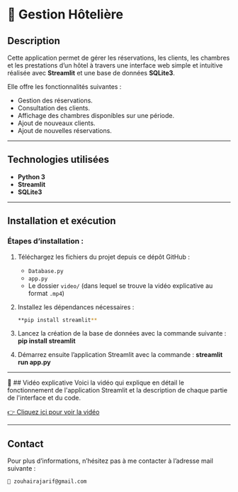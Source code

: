 # 🏨 Gestion Hôtelière

##  Description

Cette application permet de gérer les réservations, les clients, les chambres et les prestations d’un hôtel à travers une interface web simple et intuitive réalisée avec **Streamlit** et une base de données **SQLite3**.

Elle offre les fonctionnalités suivantes :
- Gestion des réservations.
- Consultation des clients.
- Affichage des chambres disponibles sur une période.
- Ajout de nouveaux clients.
- Ajout de nouvelles réservations.

---

##  Technologies utilisées

- **Python 3**
- **Streamlit**
- **SQLite3**

---

## Installation et exécution

###  Étapes d’installation :

1. Téléchargez les fichiers du projet depuis ce dépôt GitHub :
   - `Database.py`
   - `app.py`
   - Le dossier `video/` (dans lequel se trouve la vidéo explicative au format `.mp4`)

2. Installez les dépendances nécessaires :
   ```bash
   **pip install streamlit**
   
3. Lancez la création de la base de données avec la commande suivante :
   **pip install streamlit**
   
5. Démarrez ensuite l’application Streamlit avec la commande :
   **streamlit run app.py**

---

🎥 ## Vidéo explicative
Voici la vidéo qui explique en détail le fonctionnement de l'application Streamlit et la description de chaque partie de l'interface et du code.

[👉 Cliquez ici pour voir la vidéo](lien-de-ta-video)

---

##  Contact
Pour plus d’informations, n’hésitez pas à me contacter à l’adresse mail suivante :

    📩 zouhairajarif@gmail.com


